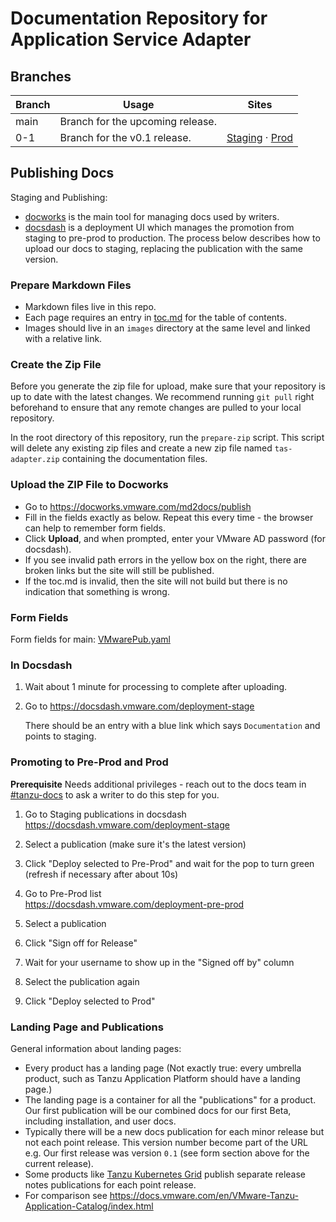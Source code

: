# Documentation Repository for Application Service Adapter

## Branches
| Branch | Usage | Sites |
|--------|-------|------|
| main | Branch for the upcoming release. |   |
| 0-1 | Branch for the v0.1 release. | [Staging](https://docs-staging.vmware.com/en/Application-Service-Adapter-for-VMware-Tanzu-Application-Platform/0.1/tas-adapter-0-1/GUID-overview.html) &middot; [Prod](https://docs.vmware.com/en/Application-Service-Adapter-for-VMware-Tanzu-Application-Platform/0.1/tas-adapter-0-1/GUID-overview.html) |

## Publishing Docs

Staging and Publishing:  

- [docworks](https://docworks.vmware.com/) is the main tool for managing docs used by writers.
- [docsdash](https://docsdash.vmware.com/) is a deployment UI which manages the promotion from staging to pre-prod to production. The process below describes how to upload our docs to staging, replacing the publication with the same version.

### Prepare Markdown Files
- Markdown files live in this repo.
- Each page requires an entry in [toc.md](docs/toc.md) for the table of contents.
- Images should live in an `images` directory at the same level and linked with a relative link.

### Create the Zip File

Before you generate the zip file for upload, make sure that your repository is up to date with the latest changes. We recommend running `git pull` right beforehand to ensure that any remote changes are pulled to your local repository.

In the root directory of this repository, run the `prepare-zip` script. This script will delete any existing zip files and create a new zip file named `tas-adapter.zip` containing the documentation files.


### Upload the ZIP File to Docworks
- Go to https://docworks.vmware.com/md2docs/publish
- Fill in the fields exactly as below. Repeat this every time - the browser can help to remember form fields.
- Click **Upload**, and when prompted, enter your VMware AD password (for docsdash).
- If you see invalid path errors in the yellow box on the right, there are broken links but the site will still be published.
- If the toc.md is invalid, then the site will not build but there is no indication that something is wrong.

### Form Fields

Form fields for main: [VMwarePub.yaml](https://github.com/pivotal/docs-tas-adapter/blob/main/VMwarePub.yaml)

### In Docsdash

1. Wait about 1 minute for processing to complete after uploading.
2. Go to https://docsdash.vmware.com/deployment-stage
   
   There should be an entry with a blue link which says `Documentation` and points to staging.

### Promoting to Pre-Prod and Prod

**Prerequisite** Needs additional privileges - reach out to the docs team in [#tanzu-docs](https://vmware.slack.com/archives/C055V2M0H) to ask a writer to do this step for you.

1. Go to Staging publications in docsdash  
  https://docsdash.vmware.com/deployment-stage

2. Select a publication (make sure it's the latest version)

3. Click "Deploy selected to Pre-Prod" and wait for the pop to turn green (refresh if necessary after about 10s)

4. Go to Pre-Prod list  
  https://docsdash.vmware.com/deployment-pre-prod

5. Select a publication

6. Click "Sign off for Release"

7. Wait for your username to show up in the "Signed off by" column

8. Select the publication again

9. Click "Deploy selected to Prod"

### Landing Page and Publications

General information about landing pages:

- Every product has a landing page (Not exactly true: every umbrella product, such as Tanzu Application Platform should have a landing page.)
- The landing page is a container for all the "publications" for a product. Our first publication will be our combined docs for our first Beta, including installation, and user docs.
- Typically there will be a new docs publication for each minor release but not each point release. This version number become part of the URL e.g. Our first release was version `0.1` (see form section above for the current release).
- Some products like [Tanzu Kubernetes Grid](https://docs.vmware.com/en/VMware-Tanzu-Kubernetes-Grid/index.html) publish separate release notes publications for each point release.
- For comparison see https://docs.vmware.com/en/VMware-Tanzu-Application-Catalog/index.html
